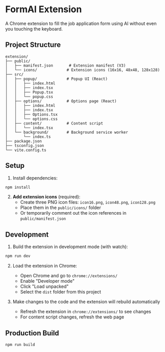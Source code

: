 # FormAI Extension

A Chrome extension to fill the job application form using AI without even you touching the keyboard.

## Project Structure

```
extension/
├── public/
│   ├── manifest.json       # Extension manifest (V3)
│   └── icons/             # Extension icons (16x16, 48x48, 128x128)
├── src/
│   ├── popup/             # Popup UI (React)
│   │   ├── index.html
│   │   ├── index.tsx
│   │   ├── Popup.tsx
│   │   └── popup.css
│   ├── options/           # Options page (React)
│   │   ├── index.html
│   │   ├── index.tsx
│   │   ├── Options.tsx
│   │   └── options.css
│   ├── content/           # Content script
│   │   └── index.tsx
│   └── background/        # Background service worker
│       └── index.ts
├── package.json
├── tsconfig.json
└── vite.config.ts
```

## Setup

1. Install dependencies:
```bash
npm install
```

2. **Add extension icons** (required):
   - Create three PNG icon files: `icon16.png`, `icon48.png`, `icon128.png`
   - Place them in the `public/icons/` folder
   - Or temporarily comment out the icon references in `public/manifest.json`

## Development

1. Build the extension in development mode (with watch):
```bash
npm run dev
```

2. Load the extension in Chrome:
   - Open Chrome and go to `chrome://extensions/`
   - Enable "Developer mode"
   - Click "Load unpacked"
   - Select the `dist` folder from this project

3. Make changes to the code and the extension will rebuild automatically
   - Refresh the extension in `chrome://extensions/` to see changes
   - For content script changes, refresh the web page

## Production Build

```bash
npm run build
```



